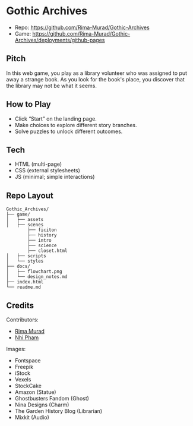 # Gothic Archives

- Repo: https://github.com/Rima-Murad/Gothic-Archives
- Game: https://github.com/Rima-Murad/Gothic-Archives/deployments/github-pages

## Pitch
In this web game, you play as a library volunteer who was assigned to put away a strange book. As you look for the book's place, you discover that the library may not be what it seems.

## How to Play
- Click “Start” on the landing page.
- Make choices to explore different story branches.
- Solve puzzles to unlock different outcomes.

## Tech
- HTML (multi-page)
- CSS (external stylesheets)
- JS (minimal; simple interactions)

## Repo Layout
```
Gothic_Archives/
├── game/
│   ├── assets
│   ├── scenes
		├── ficiton
		├── history
		├── intro
		├── science
		├── closet.html
│   ├── scripts
│   └── styles
├── docs/
│   ├── flowchart.png
│   └── design_notes.md
├── index.html
└── readme.md
```

## Credits
Contributors:
- [Rima Murad](https://github.com/Rima-Murad)
- [Nhi Pham](https://github.com/bunnhimaybe)

Images: 
- Fontspace
- Freepik
- iStock
- Vexels
- StockCake
- Amazon (Statue)
- Ghostbusters Fandom (Ghost)
- Nina Designs (Charm) 
- The Garden History Blog (Librarian)
- Mixkit (Audio)
